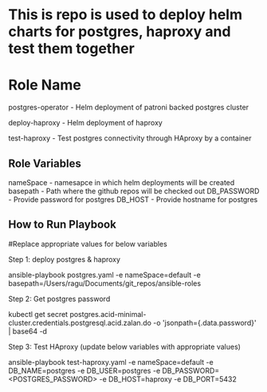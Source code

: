 # This is repo is used to deploy helm charts for postgres, haproxy and test them together

Role Name
=========

postgres-operator - Helm deployment of patroni backed postgres cluster

deploy-haproxy - Helm deployment of haproxy 

test-haproxy - Test postgres connectivity through HAproxy by a container

Role Variables
----------------
nameSpace - namesapce in which helm deployments will be created
basepath  - Path where the github repos will be checked out
DB_PASSWORD - Provide password for postgres
DB_HOST - Provide hostname for postgres


How to Run Playbook
----------------
#Replace appropriate values for below variables

Step 1: deploy postgres & haproxy

ansible-playbook postgres.yaml -e nameSpace=default -e basepath=/Users/ragu/Documents/git_repos/ansible-roles

Step 2: Get postgres password

kubectl get secret postgres.acid-minimal-cluster.credentials.postgresql.acid.zalan.do -o 'jsonpath={.data.password}' | base64 -d

Step 3: Test HAproxy (update below variables with appropriate values)

ansible-playbook test-haproxy.yaml -e nameSpace=default -e DB_NAME=postgres -e DB_USER=postgres -e DB_PASSWORD=<POSTGRES_PASSWORD> -e DB_HOST=haproxy -e DB_PORT=5432





